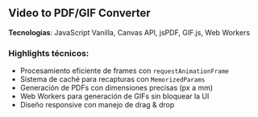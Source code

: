 ## Video to PDF/GIF Converter 
**Tecnologías**: JavaScript Vanilla, Canvas API, jsPDF, GIF.js, Web Workers

### Highlights técnicos:
- Procesamiento eficiente de frames con `requestAnimationFrame`
- Sistema de caché para recapturas con `MemorizedParams`
- Generación de PDFs con dimensiones precisas (px a mm)
- Web Workers para generación de GIFs sin bloquear la UI
- Diseño responsive con manejo de drag & drop
